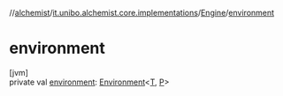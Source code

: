 //[alchemist](../../../index.md)/[it.unibo.alchemist.core.implementations](../index.md)/[Engine](index.md)/[environment](environment.md)

# environment

[jvm]\
private val [environment](environment.md): [Environment](../../it.unibo.alchemist.model.interfaces/-environment/index.md)<[T](../-array-indexed-priority-queue/index.md), [P](index.md)>
